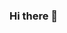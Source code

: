 ### Hi there 👋

<!--
**zainaraza43/zainaraza43** is a ✨ _special_ ✨ repository because its `README.md` (this file) appears on your GitHub profile.

Here are some ideas to get you started:

- 🔭 I’m currently working on my Sorting Algorithm Visualizer (and misc.)
- 🌱 I’m currently learning Computer Science @ University of Windsor
- 👯 I’m looking to collaborate on anything, send me an email or Discord message.
- 📫 How to reach me: (Discord, Extreme#4711), (Email, razazain2002@gmail.com)
- ⚡ Fun fact: I'm a year younger than the class I go to school with!
-->
